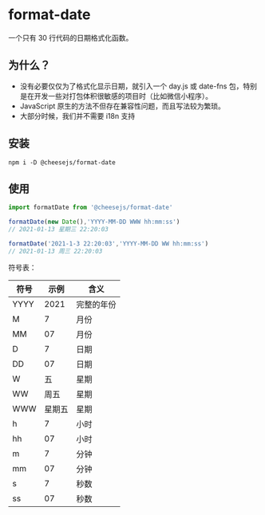 # format-date

一个只有 30 行代码的日期格式化函数。

## 为什么？

- 没有必要仅仅为了格式化显示日期，就引入一个 day.js 或 date-fns 包，特别是在开发一些对打包体积很敏感的项目时（比如微信小程序）。
-  JavaScript 原生的方法不但存在兼容性问题，而且写法较为繁琐。
-  大部分时候，我们并不需要 i18n 支持

## 安装

```
npm i -D @cheesejs/format-date
```

## 使用

```ts
import formatDate from '@cheesejs/format-date'

formatDate(new Date(),'YYYY-MM-DD WWW hh:mm:ss')
// 2021-01-13 星期三 22:20:03

formatDate('2021-1-3 22:20:03','YYYY-MM-DD WW hh:mm:ss')
// 2021-01-13 周三 22:20:03
```

符号表：

| 符号 | 示例   | 含义       |
| ---- | ------ | ---------- |
| YYYY | 2021   | 完整的年份 |
| M    | 7      | 月份       |
| MM   | 07     | 月份       |
| D    | 7      | 日期       |
| DD   | 07     | 日期       |
| W    | 五     | 星期       |
| WW   | 周五   | 星期       |
| WWW  | 星期五 | 星期       |
| h    | 7      | 小时       |
| hh   | 07     | 小时       |
| m    | 7      | 分钟       |
| mm   | 07     | 分钟       |
| s    | 7      | 秒数       |
| ss   | 07     | 秒数       |